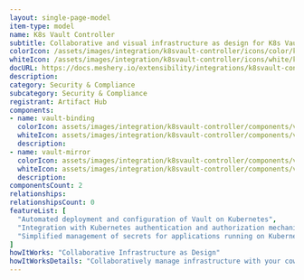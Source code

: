 ```yaml
---
layout: single-page-model
item-type: model
name: K8s Vault Controller
subtitle: Collaborative and visual infrastructure as design for K8s Vault Controller
colorIcon: /assets/images/integration/k8svault-controller/icons/color/k8svault-controller-color.svg
whiteIcon: /assets/images/integration/k8svault-controller/icons/white/k8svault-controller-white.svg
docURL: https://docs.meshery.io/extensibility/integrations/k8svault-controller
description: 
category: Security & Compliance
subcategory: Security & Compliance
registrant: Artifact Hub
components: 
- name: vault-binding
  colorIcon: assets/images/integration/k8svault-controller/components/vault-binding/icons/color/vault-binding-color.svg
  whiteIcon: assets/images/integration/k8svault-controller/components/vault-binding/icons/white/vault-binding-white.svg
  description: 
- name: vault-mirror
  colorIcon: assets/images/integration/k8svault-controller/components/vault-mirror/icons/color/vault-mirror-color.svg
  whiteIcon: assets/images/integration/k8svault-controller/components/vault-mirror/icons/white/vault-mirror-white.svg
  description: 
componentsCount: 2
relationships: 
relationshipsCount: 0
featureList: [
  "Automated deployment and configuration of Vault on Kubernetes",
  "Integration with Kubernetes authentication and authorization mechanisms",
  "Simplified management of secrets for applications running on Kubernetes"
]
howItWorks: "Collaborative Infrastructure as Design"
howItWorksDetails: "Collaboratively manage infrastructure with your coworkers synchronously sharing the same designs."
---
```


